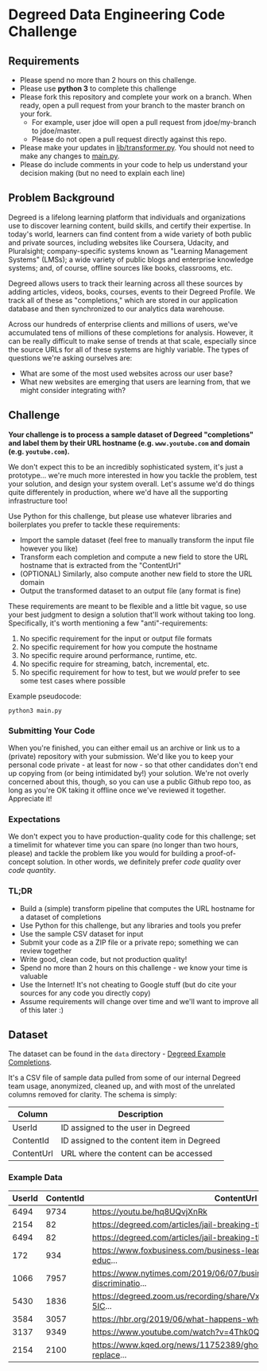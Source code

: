 # Degreed Data Engineering Code Challenge


## Requirements
* Please spend no more than 2 hours on this challenge.
* Please use **python 3** to complete this challenge
* Please fork this repository and complete your work on a branch. When ready, open a pull request from your branch to the master branch on your fork.
  * For example, user jdoe will open a pull request from jdoe/my-branch to jdoe/master.
  * Please do not open a pull request directly against this repo.
* Please make your updates in [lib/transformer.py](lib/transformer.py). You should not need to make any changes to [main.py](main.py).
* Please do include comments in your code to help us understand your decision making (but no need to explain each line)

## Problem Background
Degreed is a lifelong learning platform that individuals and organizations use to discover learning content, build skills, and certify their expertise. In today's world, learners can find content from a wide variety of both public and private sources, including websites like Coursera, Udacity, and Pluralsight; company-specific systems known as "Learning Management Systems" (LMSs); a wide variety of public blogs and enterprise knowledge systems; and, of course, offline sources like books, classrooms, etc.

Degreed allows users to track their learning across all these sources by adding articles, videos, books, courses, events to their Degreed Profile. We track all of these as "completions," which are stored in our application database and then synchronized to our analytics data warehouse.

Across our hundreds of enterprise clients and millions of users, we've accumulated tens of millions of these completions for analysis. However, it can be really difficult to make sense of trends at that scale, especially since the source URLs for all of these systems are highly variable. The types of questions we're asking ourselves are:
* What are some of the most used websites across our user base?
* What new websites are emerging that users are learning from, that we might consider integrating with?

## Challenge
**Your challenge is to process a sample dataset of Degreed "completions" and label them by their URL hostname (e.g. `www.youtube.com` and domain (e.g. `youtube.com`).**

We don't expect this to be an incredibly sophisticated system, it's just a prototype... we're much more interested in how you tackle the problem, test your solution, and design your system overall. Let's assume we'd do things quite differentely in production, where we'd have all the supporting infrastructure too!

Use Python for this challenge, but please use whatever libraries and boilerplates you prefer to tackle these requirements:
* Import the sample dataset (feel free to manually transform the input file however you like)
* Transform each completion and compute a new field to store the URL hostname that is extracted from the "ContentUrl"
* (OPTIONAL) Similarly, also compute another new field to store the URL domain
* Output the transformed dataset to an output file (any format is fine)

These requirements are meant to be flexible and a little bit vague, so use your best judgment to design a solution that'll work without taking too long. Specifically, it's worth mentioning a few "anti"-requirements:
1. No specific requirement for the input or output file formats
2. No specific requirement for how you compute the hostname
3. No specific require around performance, runtime, etc.
4. No specific require for streaming, batch, incremental, etc.
5. No specific requirement for how to test, but we *would* prefer to see some test cases where possible

Example pseudocode:
```
python3 main.py
```

### Submitting Your Code
When you're finished, you can either email us an archive or link us to a (private) repository with your submission. We'd like you to keep your personal code private - at least for now - so that other candidates don't end up copying from (or being intimidated by!) your solution. We're not overly concerned about this, though, so you can use a public Github repo too, as long as you're OK taking it offline once we've reviewed it together. Appreciate it!

### Expectations
We don't expect you to have production-quality code for this challenge; set a timelimit for whatever time you can spare (no longer than two hours, please) and tackle the problem like you would for building a proof-of-concept solution. In other words, we definitely prefer *code quality* over *code quantity*.

### TL;DR
* Build a (simple) transform pipeline that computes the URL hostname for a dataset of completions
* Use Python for this challenge, but any libraries and tools you prefer
* Use the sample CSV dataset for input
* Submit your code as a ZIP file or a private repo; something we can review together
* Write good, clean code, but not production quality!
* Spend no more than 2 hours on this challenge - we know your time is valuable
* Use the Internet! It's not cheating to Google stuff (but do cite your sources for any code you directly copy)
* Assume requirements will change over time and we'll want to improve all of this later :)


## Dataset
The dataset can be found in the `data` directory - [Degreed Example Completions](data/Degreed_ExampleCompletions.csv).

It's a CSV file of sample data pulled from some of our internal Degreed team usage, anonymized, cleaned up, and with most of the unrelated columns removed for clarity. The schema is simply:

Column     | Description
-----------|--------------------------------------------
UserId     | ID assigned to the user in Degreed
ContentId  | ID assigned to the content item in Degreed
ContentUrl | URL where the content can be accessed

### Example Data
UserId | ContentId | ContentUrl
-------|-----------|--------------------------------------------------------------------------
6494   | 9734      | https://youtu.be/hq8UQvjXnRk
2154   | 82        | https://degreed.com/articles/jail-breaking-the-college-degree---getti...
6494   | 82        | https://degreed.com/articles/jail-breaking-the-college-degree---getti...
172    | 934       | https://www.foxbusiness.com/business-leaders/tom-siebel-employee-educ...
1066   | 7957      | https://www.nytimes.com/2019/06/07/business/economy/age-discriminatio...
5430   | 1836      | https://degreed.zoom.us/recording/share/Vxlxfv0HeHQuKP67BymYZGNhd-5IC...
3584   | 3057      | https://hbr.org/2019/06/what-happens-when-you-lose-your-mentor
3137   | 9349      | https://www.youtube.com/watch?v=4Thk0QG9xak
2154   | 2100      | https://www.kqed.org/news/11752389/ghost-ship-trial-defendant-replace...

